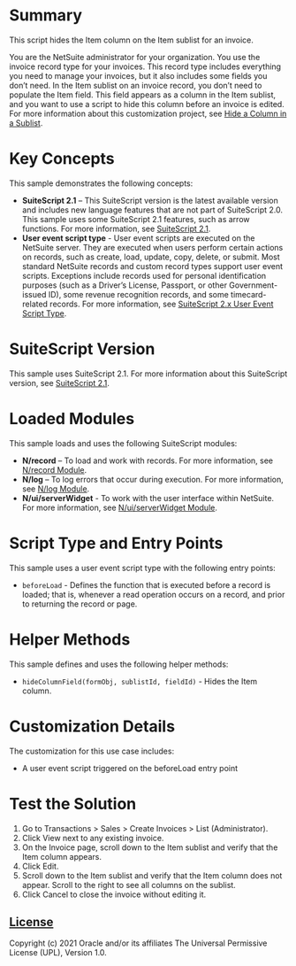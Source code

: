 # Summary
This script hides the Item column on the Item sublist for an invoice.

You are the NetSuite administrator for your organization. You use the invoice record type for your invoices. This record type includes everything you need to manage your invoices, but it also includes some fields you don’t need. In the Item sublist on an invoice record, you don’t need to populate the Item field. This field appears as a column in the Item sublist, and you want to use a script to hide this column before an invoice is edited. 
For more information about this customization project, see [Hide a Column in a Sublist](https://docs.oracle.com/en/cloud/saas/netsuite/ns-online-help/section_157305280561.html).

# Key Concepts
This sample demonstrates the following concepts:

* **SuiteScript 2.1** – This SuiteScript version is the latest available version and includes new language features that are not part of SuiteScript 2.0. This sample uses some SuiteScript 2.1 features, such as arrow functions. For more information, see [SuiteScript 2.1](https://docs.oracle.com/en/cloud/saas/netsuite/ns-online-help/chapter_156042690639.html#SuiteScript-2.1).
* **User event script type** - User event scripts are executed on the NetSuite server. They are executed when users perform certain actions on records, such as create, load, update, copy, delete, or submit. Most standard NetSuite records and custom record types support user event scripts. Exceptions include records used for personal identification purposes (such as a Driver’s License, Passport, or other Government-issued ID), some revenue recognition records, and some timecard-related records. For more information, see [SuiteScript 2.x User Event Script Type](https://docs.oracle.com/en/cloud/saas/netsuite/ns-online-help/section_4387799721.html#SuiteScript-2.x-User-Event-Script-Type).

# SuiteScript Version
This sample uses SuiteScript 2.1. For more information about this SuiteScript version, see [SuiteScript 2.1](https://docs.oracle.com/en/cloud/saas/netsuite/ns-online-help/chapter_156042690639.html#SuiteScript-2.1).

# Loaded Modules
This sample loads and uses the following SuiteScript modules:

* **N/record** – To load and work with records. For more information, see [N/record Module](https://docs.oracle.com/en/cloud/saas/netsuite/ns-online-help/section_4267255811.html#N%2Frecord-Module).
* **N/log** – To log errors that occur during execution. For more information, see [N/log Module](https://docs.oracle.com/en/cloud/saas/netsuite/ns-online-help/section_4574548135.html#N%2Flog-Module).
* **N/ui/serverWidget** - To work with the user interface within NetSuite. For more information, see [N/ui/serverWidget Module](https://docs.oracle.com/en/cloud/saas/netsuite/ns-online-help/section_4321345532.html#N%2Fui%2FserverWidget-Module). 

# Script Type and Entry Points
This sample uses a user event script type with the following entry points:

* `beforeLoad` - Defines the function that is executed before a record is loaded; that is, whenever a read operation occurs on a record, and prior to returning the record or page.

# Helper Methods
This sample defines and uses the following helper methods:

* `hideColumnField(formObj, sublistId, fieldId)` - Hides the Item column.

# Customization Details
The customization for this use case includes:
* A user event script triggered on the beforeLoad entry point

# Test the Solution
1. Go to Transactions > Sales > Create Invoices > List (Administrator).
2. Click View next to any existing invoice.
3. On the Invoice page, scroll down to the Item sublist and verify that the Item column appears.
4. Click Edit.
5. Scroll down to the Item sublist and verify that the Item column does not appear. Scroll to the right to see all columns on the sublist.
6. Click Cancel to close the invoice without editing it.

## [License](./LICENSE.txt)
Copyright (c) 2021 Oracle and/or its affiliates The Universal Permissive License (UPL), Version 1.0.
